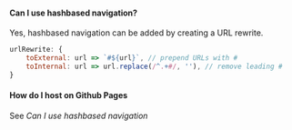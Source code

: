 #### Can I use hashbased navigation?
Yes, hashbased navigation can be added by creating a URL rewrite.
```javascript
urlRewrite: {
    toExternal: url => `#${url}`, // prepend URLs with #
    toInternal: url => url.replace(/^.+#/, ''), // remove leading #
}    
```

#### How do I host on Github Pages
See *Can I use hashbased navigation*